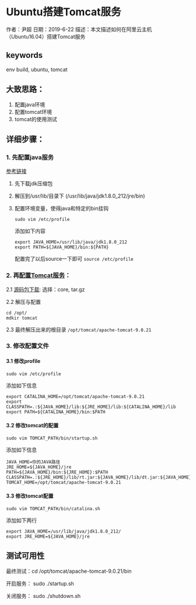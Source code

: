 # Ubuntu搭建Tomcat服务

作者：尹超
日期：2019-6-22
描述：本文描述如何在阿里云主机（Ubuntu16.04）搭建Tomcat服务

## keywords

env build, ubuntu, tomcat

## 大致思路：

1. 配置java环境
2. 配置tomcat环境
3. tomcat的使用测试

## 详细步骤：

### 1. 先配置java服务

[参考链接](https://blog.csdn.net/mucaoyx/article/details/82949450)

1. 先下载jdk压缩包

2. 解压到/usr/lib/目录下 (/usr/lib/java/jdk1.8.0_212/jre/bin)

3. 配置环境变量，使得java和特定的bin挂钩 

   `sudo vim /etc/profile`

   添加如下内容

   ```
   export JAVA_HOME=/usr/lib/java/jdk1.8.0_212
   export PATH=${JAVA_HOME}/bin:${PATH}
   ```

   配置完了以后source一下即可  `source /etc/profile`

### 2. 再[配置Tomcat服务](https://blog.csdn.net/oyy_90/article/details/80335932)：

2.1 [源码包下载](https://tomcat.apache.org/download-90.cgi): 选择：core, tar.gz

2.2 解压与配置

```
cd /opt/
mdkir tomcat
```

2.3 最终解压出来的根目录
`/opt/tomcat/apache-tomcat-9.0.21`

### 3. 修改配置文件

#### 3.1 修改profile    

`sudo vim /etc/profile`

添加如下信息

```
export CATALINA_HOME=/opt/tomcat/apache-tomcat-9.0.21
export CLASSPATH=.:${JAVA_HOME}/lib:${JRE_HOME}/lib:${CATALINA_HOME}/lib
export PATH=${CATALINA_HOME}/bin:$PATH
```

#### 3.2 修改tomcat的配置  

`sudo vim TOMCAT_PATH/bin/startup.sh`

添加如下信息

```
JAVA_HOME=你的JAVA路径
JRE_HOME=${JAVA_HOME}/jre
PATH=${JAVA_HOME}/bin:${JRE_HOME}:$PATH
CLASSPATH=.:${JRE_HOME}/lib/rt.jar:${JAVA_HOME}/lib/dt.jar:${JAVA_HOME}/lib/tools.jar
TOMCAT_HOME=/opt/tomcat/apache-tomcat-9.0.21
```

#### 3.3 修改tomcat配置 

`sudo vim TOMCAT_PATH/bin/catalina.sh`

添加如下两行

```
export JAVA_HOME=/usr/lib/java/jdk1.8.0_212/
export JRE_HOME=${JAVA_HOME}/jre
```

## 测试可用性

最终测试：cd /opt/tomcat/apache-tomcat-9.0.21/bin

开启服务： sudo ./startup.sh

关闭服务： sudo ./shutdown.sh